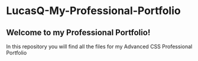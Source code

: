 # LucasQ-My-Professional-Portfolio

## Welcome to my Professional Portfolio!

In this repository you will find all the files for my Advanced CSS Professional Portfolio


